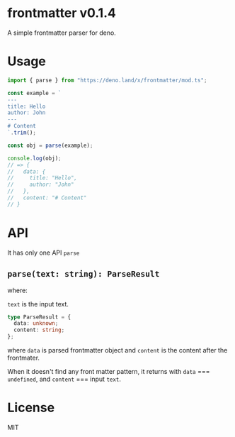 # frontmatter v0.1.4

A simple frontmatter parser for deno.

# Usage

```ts
import { parse } from "https://deno.land/x/frontmatter/mod.ts";

const example = `
---
title: Hello
author: John
---
# Content
`.trim();

const obj = parse(example);

console.log(obj);
// => {
//   data: {
//     title: "Hello",
//     author: "John"
//   },
//   content: "# Content"
// }
```

# API

It has only one API `parse`

## `parse(text: string): ParseResult`

where:

`text` is the input text.

```ts
type ParseResult = {
  data: unknown;
  content: string;
};
```

where `data` is parsed frontmatter object and `content` is the content after the
frontmater.

When it doesn't find any front matter pattern, it returns with `data` ===
`undefined`, and `content` === input `text`.

# License

MIT

